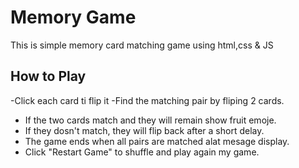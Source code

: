# Memory Game
This is simple memory card matching game using html,css & JS
## How to Play

-Click each card ti flip it
-Find the matching pair by fliping 2 cards.
- If the two cards match and they will remain show fruit emoje.
- If they dosn't match, they will flip back after a short delay.
- The game ends when all pairs are matched alat mesage display.
- Click "Restart Game" to shuffle and play again my game.

